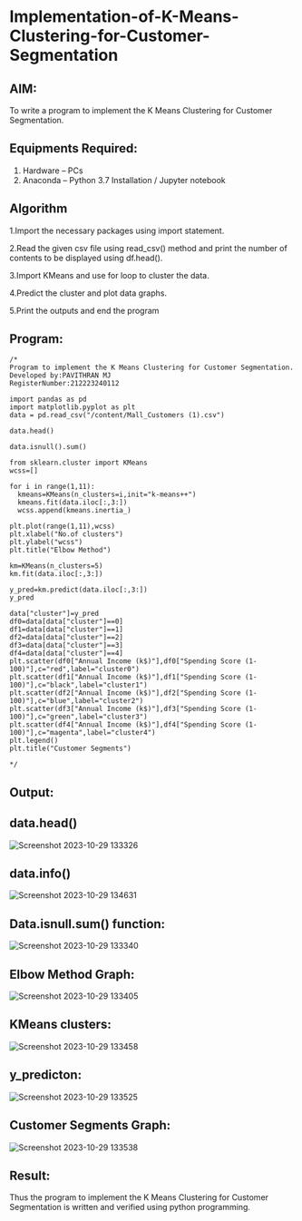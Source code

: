# Implementation-of-K-Means-Clustering-for-Customer-Segmentation

## AIM:
To write a program to implement the K Means Clustering for Customer Segmentation.

## Equipments Required:
1. Hardware – PCs
2. Anaconda – Python 3.7 Installation / Jupyter notebook

## Algorithm

1.Import the necessary packages using import statement.

2.Read the given csv file using read_csv() method and print the number of contents to be displayed using df.head().

3.Import KMeans and use for loop to cluster the data.

4.Predict the cluster and plot data graphs.

5.Print the outputs and end the program


## Program:
```
/*
Program to implement the K Means Clustering for Customer Segmentation.
Developed by:PAVITHRAN MJ
RegisterNumber:212223240112

import pandas as pd
import matplotlib.pyplot as plt
data = pd.read_csv("/content/Mall_Customers (1).csv")

data.head()

data.isnull().sum()

from sklearn.cluster import KMeans
wcss=[]

for i in range(1,11):
  kmeans=KMeans(n_clusters=i,init="k-means++")
  kmeans.fit(data.iloc[:,3:])
  wcss.append(kmeans.inertia_)

plt.plot(range(1,11),wcss)
plt.xlabel("No.of clusters")
plt.ylabel("wcss")
plt.title("Elbow Method")

km=KMeans(n_clusters=5)
km.fit(data.iloc[:,3:])

y_pred=km.predict(data.iloc[:,3:])
y_pred

data["cluster"]=y_pred
df0=data[data["cluster"]==0]
df1=data[data["cluster"]==1]
df2=data[data["cluster"]==2]
df3=data[data["cluster"]==3]
df4=data[data["cluster"]==4]
plt.scatter(df0["Annual Income (k$)"],df0["Spending Score (1-100)"],c="red",label="cluster0")
plt.scatter(df1["Annual Income (k$)"],df1["Spending Score (1-100)"],c="black",label="cluster1")
plt.scatter(df2["Annual Income (k$)"],df2["Spending Score (1-100)"],c="blue",label="cluster2")
plt.scatter(df3["Annual Income (k$)"],df3["Spending Score (1-100)"],c="green",label="cluster3")
plt.scatter(df4["Annual Income (k$)"],df4["Spending Score (1-100)"],c="magenta",label="cluster4")
plt.legend()
plt.title("Customer Segments")
  
*/
```

## Output:

## data.head()

![Screenshot 2023-10-29 133326](https://github.com/RENUGASARAVANAN/Implementation-of-K-Means-Clustering-for-Customer-Segmentation/assets/119292258/21ec9e1a-063b-41f3-89e0-4448b05b1403)

## data.info()

![Screenshot 2023-10-29 134631](https://github.com/RENUGASARAVANAN/Implementation-of-K-Means-Clustering-for-Customer-Segmentation/assets/119292258/99cce45e-1d31-4b58-aadb-4e7e232a0124)

## Data.isnull.sum() function:

![Screenshot 2023-10-29 133340](https://github.com/RENUGASARAVANAN/Implementation-of-K-Means-Clustering-for-Customer-Segmentation/assets/119292258/f671bfe7-5eb8-4320-a2e7-9f385ed506c4)

## Elbow Method Graph:

![Screenshot 2023-10-29 133405](https://github.com/RENUGASARAVANAN/Implementation-of-K-Means-Clustering-for-Customer-Segmentation/assets/119292258/7b9d6077-6dff-4792-a6f6-577c384d4ab7)

## KMeans clusters:

![Screenshot 2023-10-29 133458](https://github.com/RENUGASARAVANAN/Implementation-of-K-Means-Clustering-for-Customer-Segmentation/assets/119292258/fb551b02-8440-47a5-96ed-ef757fe0b87f)

## y_predicton:

![Screenshot 2023-10-29 133525](https://github.com/RENUGASARAVANAN/Implementation-of-K-Means-Clustering-for-Customer-Segmentation/assets/119292258/f70fca1e-ddbd-46d7-b7e2-30510c302825)

## Customer Segments Graph:

![Screenshot 2023-10-29 133538](https://github.com/RENUGASARAVANAN/Implementation-of-K-Means-Clustering-for-Customer-Segmentation/assets/119292258/a57174c0-a293-494f-84d0-079c2ced8120)


## Result:
Thus the program to implement the K Means Clustering for Customer Segmentation is written and verified using python programming.
